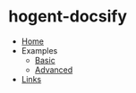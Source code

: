 # hogent-docsify

<!--
    Use absolute paths here!
    See https://github.com/docsifyjs/docsify/issues/1891
-->

-   [Home](/index.md)
-   Examples
    -   [Basic](/examples/h1.md)
    -   [Advanced](/examples/h2.md)
-   [Links](/links.md)
